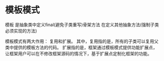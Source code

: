 # 模板模式
模板 是抽象类中定义final(避免子类重写)骨架方法 在定义其他抽象方法(强制子类必须实现的方法)

模板模式有两大作用：
复用和扩展。
其中，复用指的是，所有的子类可以复用父类中提供的模板方法的代码。
扩展指的是，框架通过模板模式提供功能扩展点，让框架用户可以在不修改框架源码的情况下，基于扩展点定制化框架的功能。